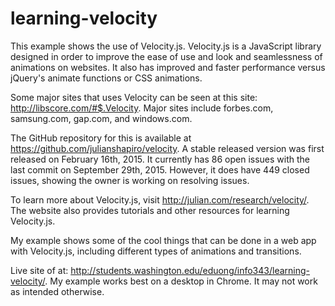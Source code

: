 # learning-velocity
This example shows the use of Velocity.js. Velocity.js is a JavaScript library designed in order to improve the ease of use and look and seamlessness of animations on websites. It also has improved and faster performance versus jQuery's animate functions or CSS animations.

Some major sites that uses Velocity can be seen at this site: http://libscore.com/#$.Velocity. Major sites include forbes.com, samsung.com, gap.com, and windows.com.

The GitHub repository for this is available at https://github.com/julianshapiro/velocity. A stable released version was first released on February 16th, 2015. It currently has 86 open issues with the last commit on September 29th, 2015. However, it does have 449 closed issues, showing the owner is working on resolving issues.

To learn more about Velocity.js, visit http://julian.com/research/velocity/. The website also provides tutorials and other resources for learning Velocity.js.

My example shows some of the cool things that can be done in a web app with Velocity.js, including different types of animations and transitions. 

Live site of at: http://students.washington.edu/eduong/info343/learning-velocity/. My example works best on a desktop in Chrome. It may not work as intended otherwise.
